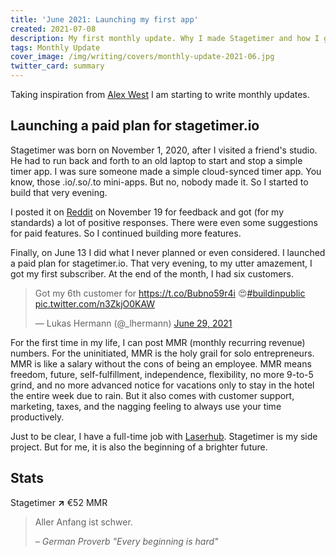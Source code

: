 ```yaml
---
title: 'June 2021: Launching my first app'
created: 2021-07-08
description: My first monthly update. Why I made Stagetimer and how I got my first subscribers.
tags: Monthly Update
cover_image: /img/writing/covers/monthly-update-2021-06.jpg
twitter_card: summary
---
```


Taking inspiration from [Alex West](https://www.alexwest.co/) I am starting to write monthly updates.

## Launching a paid plan for stagetimer.io

Stagetimer was born on November 1, 2020, after I visited a friend's studio. He had to run back and forth to an old laptop to start and stop a simple timer app. I was sure someone made a simple cloud-synced timer app. You know, those .io/.so/.to mini-apps. But no, nobody made it. So I started to build that very evening.

I posted it on [Reddit](https://www.reddit.com/r/CommercialAV/comments/jx3j8i/advice_for_presentation_timer_app_in_the_making/) on November 19 for feedback and got (for my standards) a lot of positive responses. There were even some suggestions for paid features. So I continued building more features.

Finally, on June 13 I did what I never planned or even considered. I launched a paid plan for stagetimer.io. That very evening, to my utter amazement, I got my first subscriber. At the end of the month, I had six customers.

<blockquote class="twitter-tweet"><p lang="en" dir="ltr">Got my 6th customer for <a href="https://t.co/Bubno59r4i">https://t.co/Bubno59r4i</a> 😍<a href="https://twitter.com/hashtag/buildinpublic?src=hash&amp;ref_src=twsrc%5Etfw">#buildinpublic</a> <a href="https://t.co/n3ZkjO0KAW">pic.twitter.com/n3ZkjO0KAW</a></p>&mdash; Lukas Hermann (@_lhermann) <a href="https://twitter.com/_lhermann/status/1409927392701734919?ref_src=twsrc%5Etfw">June 29, 2021</a></blockquote>
<!-- <script async src="https://platform.twitter.com/widgets.js" charset="utf-8"></script> -->

For the first time in my life, I can post MMR (monthly recurring revenue) numbers. For the uninitiated, MMR is the holy grail for solo entrepreneurs. MMR is like a salary without the cons of being an employee. MMR means freedom, future, self-fulfillment, independence, flexibility, no more 9-to-5 grind, and no more advanced notice for vacations only to stay in the hotel the entire week due to rain. But it also comes with customer support, marketing, taxes, and the nagging feeling to always use your time productively.

Just to be clear, I have a full-time job with [Laserhub](https://laserhub.com/). Stagetimer is my side project. But for me, it is also the beginning of a brighter future.

## Stats

Stagetimer <strong class="text-green-600">↗</strong> €52 MMR

> Aller Anfang ist schwer.
>
> _– German Proverb "Every beginning is hard"_

